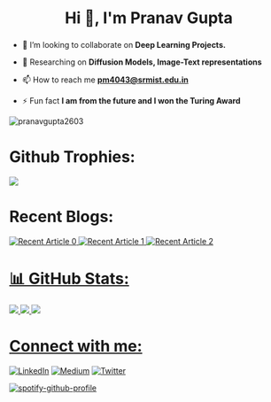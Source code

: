 <h1 align="center">Hi 👋, I'm Pranav Gupta</h1>
<h3 align="center"></h3>


- 👯 I’m looking to collaborate on **Deep Learning Projects.**

- 💬 Researching on **Diffusion Models, Image-Text representations**

- 📫 How to reach me **pm4043@srmist.edu.in**

- ⚡ Fun fact **I am from the future and I won the Turing Award**

<p align="left"> <img src="https://komarev.com/ghpvc/?username=pranavgupta2603&label=Profile%20views&color=0e75b6&style=flat" alt="pranavgupta2603"/> </p>

# Github Trophies:

![](https://github-profile-trophy.vercel.app/?username=pranavgupta2603&theme=radical&no-frame=false&no-bg=true&margin-w=4)

# Recent Blogs:
<a target="_blank" href="https://github-readme-medium-recent-article.vercel.app/medium/@pranavgupta2609/0">
<img src="https://github-readme-medium-recent-article.vercel.app/medium/@pranavgupta2609/0" alt="Recent Article 0"/> 

<a target="_blank" href="https://github-readme-medium-recent-article.vercel.app/medium/@pranavgupta2609/0">
<img src="https://github-readme-medium-recent-article.vercel.app/medium/@pranavgupta2609/1" alt="Recent Article 1"/> 
  
<a target="_blank" href="https://github-readme-medium-recent-article.vercel.app/medium/@pranavgupta2609/1">
<img src="https://github-readme-medium-recent-article.vercel.app/medium/@pranavgupta2609/2" alt="Recent Article 2"/> 
  
# 📊 GitHub Stats:
 
![](https://github-readme-stats.vercel.app/api?username=pranavgupta2603&theme=radical&hide_border=false&include_all_commits=false&count_private=false)
![](https://github-readme-streak-stats.herokuapp.com/?user=pranavgupta2603&theme=radical&hide_border=false)
![](https://github-readme-stats.vercel.app/api/top-langs/?username=pranavgupta2603&theme=radical&hide_border=false&include_all_commits=false&count_private=false&layout=compact)

# Connect with me:
[![LinkedIn](https://img.shields.io/badge/LinkedIn-%230077B5.svg?logo=linkedin&logoColor=white)](https://linkedin.com/in/https://www.linkedin.com/in/pranavgupta2003/) [![Medium](https://img.shields.io/badge/Medium-12100E?logo=medium&logoColor=white)](https://medium.com/@https://medium.com/@pranavgupta2609) [![Twitter](https://img.shields.io/badge/Twitter-%231DA1F2.svg?logo=Twitter&logoColor=white)](https://twitter.com/https://twitter.com/pranavgupta2603) 



<!--<p><img align="left" src="https://github-readme-stats.vercel.app/api/top-langs?username=pranavgupta2603&show_icons=true&locale=en&layout=compact" alt="pranavgupta2603" /></p>

<p>&nbsp;<img align="center" width=50% src="https://github-readme-stats.vercel.app/api?username=pranavgupta2603&show_icons=true&locale=en&count_private=true" alt="pranavgupta2603" /></p> 

-->

[![spotify-github-profile](https://spotify-github-profile.vercel.app/api/view?uid=v4rzmjt5bzz3k6wgmgncsp0ei&cover_image=true&theme=default&show_offline=true&bar_color=53b14f&bar_color_cover=false)](https://spotify-github-profile.vercel.app/api/view?uid=v4rzmjt5bzz3k6wgmgncsp0ei&redirect=true)


